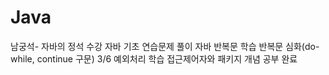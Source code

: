 # Java
남궁석- 자바의 정석 수강
자바 기초 연습문제 풀이
자바 반복문 학습
반복문 심화(do-while, continue 구문)
3/6 예외처리 학습
접근제어자와 패키지 개념 공부 완료
